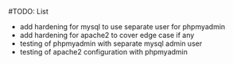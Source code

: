 #TODO: List
* add hardening for mysql to use separate user for phpmyadmin
* add hardening for apache2 to cover edge case if any
* testing of phpmyadmin with separate mysql admin user
* testing of apache2 configuration with phpmyadmin